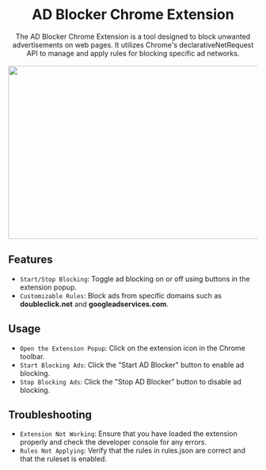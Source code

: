 <div align="center">
  <h1>AD Blocker Chrome Extension</h1>
  The AD Blocker Chrome Extension is a tool designed to block unwanted advertisements on web pages. It utilizes Chrome's declarativeNetRequest API to manage and apply rules for blocking specific ad networks. <br><br>
  <img src="https://github.com/user-attachments/assets/90d55919-948e-4e38-b4dd-16244d173b36"  height="350" width="600"/>
</div>

## Features
- `Start/Stop Blocking`: Toggle ad blocking on or off using buttons in the extension popup.
- `Customizable Rules`: Block ads from specific domains such as **doubleclick.net** and **googleadservices.com**.

## Usage
- `Open the Extension Popup`: Click on the extension icon in the Chrome toolbar.
- `Start Blocking Ads`: Click the "Start AD Blocker" button to enable ad blocking.
- `Stop Blocking Ads`: Click the "Stop AD Blocker" button to disable ad blocking.

## Troubleshooting
- `Extension Not Working`: Ensure that you have loaded the extension properly and check the developer console for any errors.
- `Rules Not Applying`: Verify that the rules in rules.json are correct and that the ruleset is enabled.